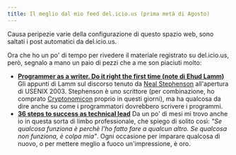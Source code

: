 ```yaml
---
title: Il meglio dal mio feed del.icio.us (prima metà di Agosto)
---
```


<p>Causa peripezie varie della configurazione di questo spazio web, sono saltati i post automatici da del.icio.us.</p>
<p>Ora che ho un po' di tempo per rivedere il materiale registrato su del.icio.us, però, segnalo a mano un paio di pezzi che a me son piaciuti molto:</p>
<ul>
<li><a href="http://lambda-the-ultimate.org/classic/message7628.html"><strong>Programmer as a writer. Do it right the first time (note di Ehud Lamm)</strong></a> Gli appunti di Lamm sul discorso tenuto da <a href="http://en.wikipedia.org/wiki/Neal_Stephenson">Neal Stephenson</a> all'apertura di USENIX 2003. Stephenson è uno scrittore (per combinazione, ho comprato <a href="http://en.wikipedia.org/wiki/Cryptonomicon">Cryptonomicon</a> proprio in questi giorni), ma ha qualcosa da dire anche su come i programmatori dovrebbero scrivere i programmi.</li>
<li><a href="http://littletutorials.com/2008/07/07/success-as-technical-lead/"><strong>36 steps to success as technical lead</strong></a> Da un po' di mesi mi trovo anche io in questa sorta di limbo professionale, che spiego di solito così: <em>"Se qualcosa funziona è perchè l'ho fatto fare a qualcun altro. Se qualcosa non funziona, è colpa mia"</em>. Ogni occasione per imparare qualcosa di nuovo, o per mettere meglio a fuoco un'impressione, è oro.</li>
</ul>

